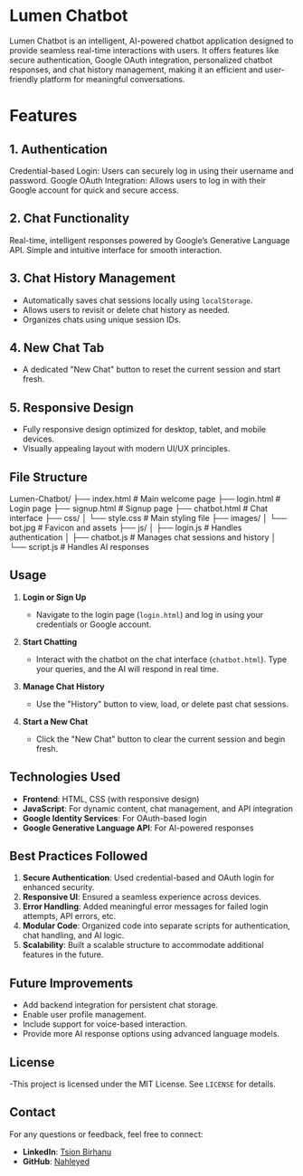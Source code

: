    # Lumen Chatbot


Lumen Chatbot is an intelligent, AI-powered chatbot application designed to provide seamless real-time interactions with users. It offers features like secure authentication, Google OAuth integration, personalized chatbot responses, and chat history management, making it an efficient and user-friendly platform for meaningful conversations.

# Features
   ## 1. **Authentication**
   Credential-based Login: Users can securely log in using their username and password.
   Google OAuth Integration: Allows users to log in with their Google account for quick and secure access.

## 2. **Chat Functionality**
   Real-time, intelligent responses powered by Google’s Generative Language API.
   Simple and intuitive interface for smooth interaction.

## 3. **Chat History Management**
- Automatically saves chat sessions locally using `localStorage`.
- Allows users to revisit or delete chat history as needed.
- Organizes chats using unique session IDs.

## 4. **New Chat Tab**
- A dedicated "New Chat" button to reset the current session and start fresh.

## 5. **Responsive Design**
- Fully responsive design optimized for desktop, tablet, and mobile devices.
- Visually appealing layout with modern UI/UX principles.


## File Structure

Lumen-Chatbot/
├── index.html         # Main welcome page
├── login.html         # Login page
├── signup.html        # Signup page
├── chatbot.html       # Chat interface
├── css/
│   └── style.css     # Main styling file
├── images/
│   └── bot.jpg        # Favicon and assets
├── js/
│   ├── login.js      # Handles authentication
│   ├── chatbot.js    # Manages chat sessions and history
│   └── script.js     # Handles AI responses




## Usage

1. **Login or Sign Up**
   - Navigate to the login page (`login.html`) and log in using your credentials or Google account.

2. **Start Chatting**
   - Interact with the chatbot on the chat interface (`chatbot.html`). Type your queries, and the AI will respond in real time.

3. **Manage Chat History**
   - Use the "History" button to view, load, or delete past chat sessions.

4. **Start a New Chat**
   - Click the "New Chat" button to clear the current session and begin fresh.



## Technologies Used
- **Frontend**: HTML, CSS (with responsive design)
- **JavaScript**: For dynamic content, chat management, and API integration
- **Google Identity Services**: For OAuth-based login
- **Google Generative Language API**: For AI-powered responses


## Best Practices Followed
1. **Secure Authentication**: Used credential-based and OAuth login for enhanced security.
2. **Responsive UI**: Ensured a seamless experience across devices.
3. **Error Handling**: Added meaningful error messages for failed login attempts, API errors, etc.
4. **Modular Code**: Organized code into separate scripts for authentication, chat handling, and AI logic.
5. **Scalability**: Built a scalable structure to accommodate additional features in the future.


## Future Improvements
- Add backend integration for persistent chat storage.
- Enable user profile management.
- Include support for voice-based interaction.
- Provide more AI response options using advanced language models.


## License
-This project is licensed under the MIT License. See `LICENSE` for details.


## Contact
For any questions or feedback, feel free to connect:
- **LinkedIn**: [Tsion Birhanu](https://www.linkedin.com/in/tsion-birhanu-76988a338/)
- **GitHub**: [Nahleyed](https://github.com/nahleyed)

